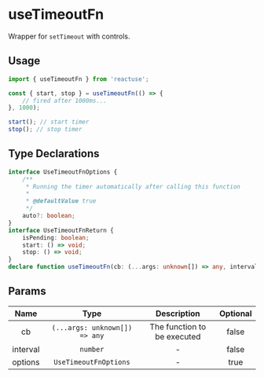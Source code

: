 # useTimeoutFn

Wrapper for `setTimeout` with controls.

## Usage

```ts
import { useTimeoutFn } from 'reactuse';

const { start, stop } = useTimeoutFn(() => {
    // fired after 1000ms...
}, 1000);

start(); // start timer
stop(); // stop timer
```

## Type Declarations

```ts
interface UseTimeoutFnOptions {
    /**
     * Running the timer automatically after calling this function
     *
     * @defaultValue true
     */
    auto?: boolean;
}
interface UseTimeoutFnReturn {
    isPending: boolean;
    start: () => void;
    stop: () => void;
}
declare function useTimeoutFn(cb: (...args: unknown[]) => any, interval: number, options?: UseTimeoutFnOptions): UseTimeoutFnReturn;
```

## Params

|   Name   |             Type              |         Description         | Optional |
| :------: | :---------------------------: | :-------------------------: | :------: |
|    cb    | `(...args: unknown[]) => any` | The function to be executed |  false   |
| interval |           `number`            |              -              |  false   |
| options  |     `UseTimeoutFnOptions`     |              -              |   true   |
